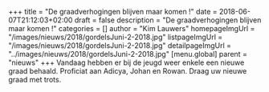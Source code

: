+++
title = "De graadverhogingen blijven maar komen !"
date = 2018-06-07T21:12:03+02:00
draft = false
description = "De graadverhogingen blijven maar komen !"
categories = []
author = "Kim Lauwers"
homepageImgUrl = "/images/nieuws/2018/gordelsJuni-2-2018.jpg"
listpageImgUrl = "/images/nieuws/2018/gordelsJuni-2-2018.jpg"
detailpageImgUrl = "../images/nieuws/2018/gordelsJuni-2-2018.jpg"
[menu.global]
    parent = "nieuws"
+++
Vandaag hebben er bij de jeugd weer enkele een nieuwe graad behaald.
Proficiat aan Adicya, Johan en Rowan.
Draag uw nieuwe graad met trots.